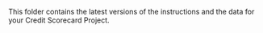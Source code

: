 This folder contains the latest versions of the instructions and the data for your Credit Scorecard Project.
